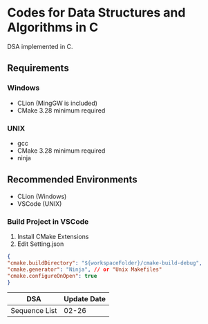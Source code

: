 # Codes for Data Structures and Algorithms in C

DSA implemented in C.

## Requirements
### Windows
- CLion (MingGW is included)
- CMake 3.28 minimum required
### UNIX
- gcc
- CMake 3.28 minimum required
- ninja

## Recommended Environments 
- CLion (Windows)
- VSCode (UNIX)

### Build Project in VSCode
1. Install CMake Extensions
2. Edit Setting.json

```json
{
"cmake.buildDirectory": "${workspaceFolder}/cmake-build-debug",
"cmake.generator": "Ninja", // or "Unix Makefiles"
"cmake.configureOnOpen": true
}
```

| DSA           | Update Date |
| ------------- | ----------- |
| Sequence List | 02-26       |
